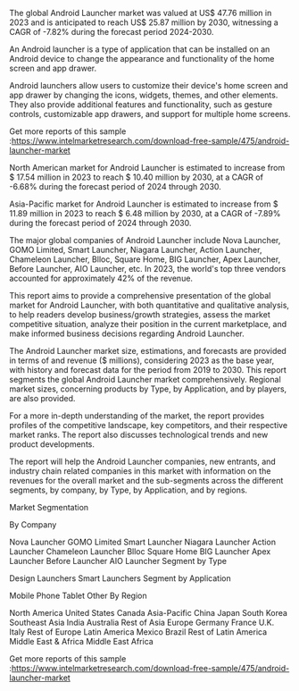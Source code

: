 The global Android Launcher market was valued at US$ 47.76 million in 2023 and is anticipated to reach US$ 25.87 million by 2030, witnessing a CAGR of -7.82% during the forecast period 2024-2030.

An Android launcher is a type of application that can be installed on an Android device to change the appearance and functionality of the home screen and app drawer.

Android launchers allow users to customize their device's home screen and app drawer by changing the icons, widgets, themes, and other elements. They also provide additional features and functionality, such as gesture controls, customizable app drawers, and support for multiple home screens.

Get more reports of this sample :https://www.intelmarketresearch.com/download-free-sample/475/android-launcher-market

North American market for Android Launcher is estimated to increase from $ 17.54 million in 2023 to reach $ 10.40 million by 2030, at a CAGR of -6.68% during the forecast period of 2024 through 2030.

Asia-Pacific market for Android Launcher is estimated to increase from $ 11.89 million in 2023 to reach $ 6.48 million by 2030, at a CAGR of -7.89% during the forecast period of 2024 through 2030.

The major global companies of Android Launcher include Nova Launcher, GOMO Limited, Smart Launcher, Niagara Launcher, Action Launcher, Chameleon Launcher, Blloc, Square Home, BIG Launcher, Apex Launcher, Before Launcher, AIO Launcher, etc. In 2023, the world's top three vendors accounted for approximately 42% of the revenue.

This report aims to provide a comprehensive presentation of the global market for Android Launcher, with both quantitative and qualitative analysis, to help readers develop business/growth strategies, assess the market competitive situation, analyze their position in the current marketplace, and make informed business decisions regarding Android Launcher.

The Android Launcher market size, estimations, and forecasts are provided in terms of and revenue ($ millions), considering 2023 as the base year, with history and forecast data for the period from 2019 to 2030. This report segments the global Android Launcher market comprehensively. Regional market sizes, concerning products by Type, by Application, and by players, are also provided.

For a more in-depth understanding of the market, the report provides profiles of the competitive landscape, key competitors, and their respective market ranks. The report also discusses technological trends and new product developments.

The report will help the Android Launcher companies, new entrants, and industry chain related companies in this market with information on the revenues for the overall market and the sub-segments across the different segments, by company, by Type, by Application, and by regions.

Market Segmentation

By Company

Nova Launcher
GOMO Limited
Smart Launcher
Niagara Launcher
Action Launcher
Chameleon Launcher
Blloc
Square Home
BIG Launcher
Apex Launcher
Before Launcher
AIO Launcher
Segment by Type

Design Launchers
Smart Launchers
Segment by Application

Mobile Phone
Tablet
Other
By Region

North America
United States
Canada
Asia-Pacific
China
Japan
South Korea
Southeast Asia
India
Australia
Rest of Asia
Europe
Germany
France
U.K.
Italy
Rest of Europe
Latin America
Mexico
Brazil
Rest of Latin America
Middle East & Africa
Middle East
Africa

Get more reports of this sample :https://www.intelmarketresearch.com/download-free-sample/475/android-launcher-market
